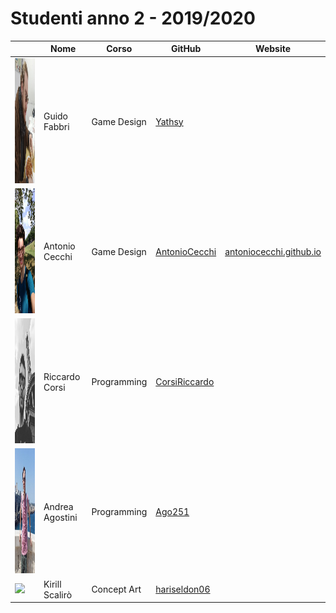 # Studenti anno 2 - 2019/2020

|   | Nome | Corso | GitHub | Website  |
|---|---|---|---|---|
|<img src="Guido%20Fabbri/GuidoFabbri.png" height="200"/> | Guido Fabbri | Game Design | [Yathsy](https://github.com/Yathsy)
|<img src="AntonioCecchi/Foto.jpeg" height="200"/> | Antonio Cecchi | Game Design | [AntonioCecchi](https://github.com/AntonioCecchi) | [antoniocecchi.github.io](https://antoniocecchi.github.io) 
|<img src="CorsiRiccardo/CorsiRiccardo.jpg" height="200"/> | Riccardo Corsi | Programming | [CorsiRiccardo](https://github.com/CorsiRiccardo)
|<img src="Andrea Agostini/AndreaAgostini.jpg" height="200"/> | Andrea Agostini | Programming | [Ago251](https://github.com/Ago251)
|<img src="KirillScalirò/photoks.jpg" height="200"/> | Kirill Scalirò | Concept Art | [hariseldon06](https://github.com/hariseldon06)
